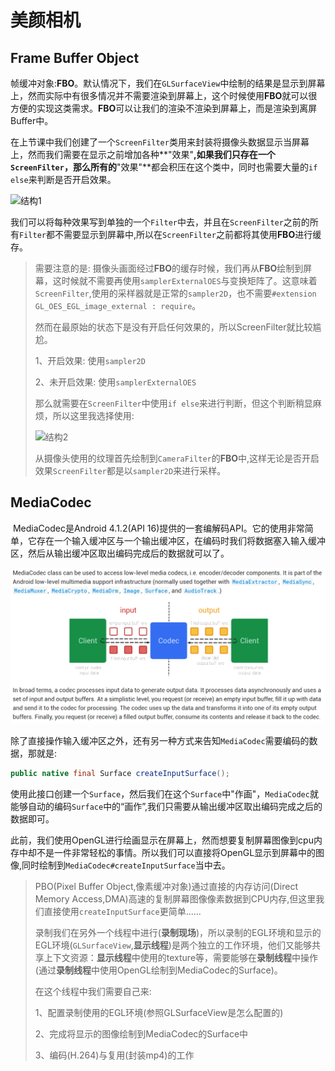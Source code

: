 # 美颜相机

## Frame Buffer Object

​	帧缓冲对象:**FBO**。默认情况下，我们在`GLSurfaceView`中绘制的结果是显示到屏幕上，然而实际中有很多情况并不需要渲染到屏幕上，这个时候使用**FBO**就可以很方便的实现这类需求。**FBO**可以让我们的渲染不渲染到屏幕上，而是渲染到离屏Buffer中。

​	在上节课中我们创建了一个`ScreenFilter`类用来封装将摄像头数据显示当屏幕上，然而我们需要在显示之前增加各种**"效果"**,如果我们只存在一个`ScreenFilter`，那么所有的**"效果"**都会积压在这个类中，同时也需要大量的`if else`来判断是否开启效果。

![结构1](图片/结构1.png)

​	我们可以将每种效果写到单独的一个`Filter`中去，并且在`ScreenFilter`之前的所有`Filter`都不需要显示到屏幕中,所以在`ScreenFilter`之前都将其使用**FBO**进行缓存。

> 需要注意的是: 摄像头画面经过**FBO**的缓存时候，我们再从**FBO**绘制到屏幕，这时候就不需要再使用`samplerExternalOES`与变换矩阵了。这意味着``ScreenFilter``,使用的采样器就是正常的`sampler2D`，也不需要`#extension GL_OES_EGL_image_external : require`。
>
> 然而在最原始的状态下是没有开启任何效果的，所以ScreenFilter就比较尴尬。
>
> 1、开启效果: 使用`sampler2D`
>
> 2、未开启效果: 使用`samplerExternalOES`
>
> 那么就需要在`ScreenFilter`中使用`if else`来进行判断，但这个判断稍显麻烦，所以这里我选择使用:
>
> ![结构2](图片/结构2.png)
>
> 从摄像头使用的纹理首先绘制到`CameraFilter`的**FBO**中,这样无论是否开启效果`ScreenFilter`都是以`sampler2D`来进行采样。



## MediaCodec

​	MediaCodec是Android 4.1.2(API 16)提供的一套编解码API。它的使用非常简单，它存在一个输入缓冲区与一个输出缓冲区，在编码时我们将数据塞入输入缓冲区，然后从输出缓冲区取出编码完成后的数据就可以了。

![mediacodec](./image/mediacodec.png)



除了直接操作输入缓冲区之外，还有另一种方式来告知`MediaCodec`需要编码的数据，那就是:

```java
public native final Surface createInputSurface();
```

使用此接口创建一个`Surface`，然后我们在这个`Surface`中"作画"，`MediaCodec`就能够自动的编码`Surface`中的“画作”,我们只需要从输出缓冲区取出编码完成之后的数据即可。

​	此前，我们使用OpenGL进行绘画显示在屏幕上，然而想要复制屏幕图像到cpu内存中却不是一件非常轻松的事情。所以我们可以直接将OpenGL显示到屏幕中的图像,同时绘制到`MediaCodec#createInputSurface`当中去。

> PBO(Pixel Buffer Object,像素缓冲对象)通过直接的内存访问(Direct Memory Access,DMA)高速的复制屏幕图像像素数据到CPU内存,但这里我们直接使用`createInputSurface`更简单......
>
> 录制我们在另外一个线程中进行(**录制现场**)，所以录制的EGL环境和显示的EGL环境(`GLSurfaceView`,**显示线程**)是两个独立的工作环境，他们又能够共享上下文资源：**显示线程**中使用的texture等，需要能够在**录制线程**中操作(通过**录制线程**中使用OpenGL绘制到MediaCodec的Surface)。
>
> 在这个线程中我们需要自己来:
>
> 1、配置录制使用的EGL环境(参照GLSurfaceView是怎么配置的)
>
> 2、完成将显示的图像绘制到MediaCodec的Surface中
>
> 3、编码(H.264)与复用(封装mp4)的工作